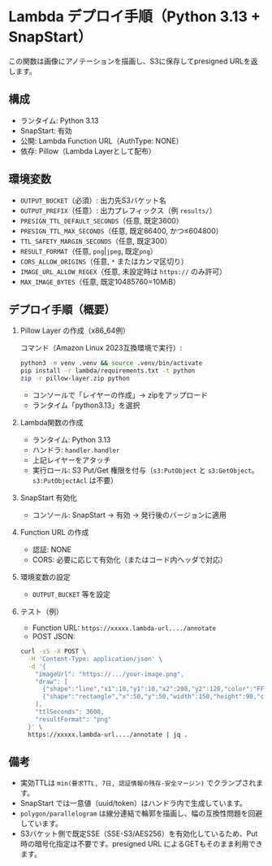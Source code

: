 # Lambda デプロイ手順（Python 3.13 + SnapStart）

この関数は画像にアノテーションを描画し、S3に保存してpresigned URLを返します。

## 構成
- ランタイム: Python 3.13
- SnapStart: 有効
- 公開: Lambda Function URL（AuthType: NONE）
- 依存: Pillow（Lambda Layerとして配布）

## 環境変数
- `OUTPUT_BUCKET`（必須）: 出力先S3バケット名
- `OUTPUT_PREFIX`（任意）: 出力プレフィックス（例 `results/`）
- `PRESIGN_TTL_DEFAULT_SECONDS`（任意, 既定3600）
- `PRESIGN_TTL_MAX_SECONDS`（任意, 既定86400, かつ≤604800）
- `TTL_SAFETY_MARGIN_SECONDS`（任意, 既定300）
- `RESULT_FORMAT`（任意, `png`|`jpeg`, 既定`png`）
- `CORS_ALLOW_ORIGINS`（任意, `*` またはカンマ区切り）
- `IMAGE_URL_ALLOW_REGEX`（任意, 未設定時は `https://` のみ許可）
- `MAX_IMAGE_BYTES`（任意, 既定10485760=10MiB）

## デプロイ手順（概要）
1) Pillow Layer の作成（x86_64例）

   コマンド（Amazon Linux 2023互換環境で実行）:
   ```bash
   python3 -m venv .venv && source .venv/bin/activate
   pip install -r lambda/requirements.txt -t python
   zip -r pillow-layer.zip python
   ```
   - コンソールで「レイヤーの作成」→ zipをアップロード
   - ランタイム「python3.13」を選択

2) Lambda関数の作成
   - ランタイム: Python 3.13
   - ハンドラ: `handler.handler`
   - 上記レイヤーをアタッチ
   - 実行ロール: S3 Put/Get 権限を付与（`s3:PutObject` と `s3:GetObject`。`s3:PutObjectAcl` は不要）

3) SnapStart 有効化
   - コンソール: SnapStart → 有効 → 発行後のバージョンに適用

4) Function URL の作成
   - 認証: NONE
   - CORS: 必要に応じて有効化（またはコード内ヘッダで対応）

5) 環境変数の設定
   - `OUTPUT_BUCKET` 等を設定

6) テスト（例）
   - Function URL: `https://xxxxx.lambda-url..../annotate`
   - POST JSON:
   ```bash
   curl -sS -X POST \
     -H 'Content-Type: application/json' \
     -d '{
       "imageUrl": "https://.../your-image.png",
       "draw": [
         {"shape":"line","x1":10,"y1":10,"x2":200,"y2":120,"color":"FF0000","thickness":5},
         {"shape":"rectangle","x":50,"y":50,"width":150,"height":90,"color":"0000FF","thickness":3}
       ],
       "ttlSeconds": 3600,
       "resultFormat": "png"
     }' \
     https://xxxxx.lambda-url..../annotate | jq .
   ```

## 備考
- 実効TTLは `min(要求TTL, 7日, 認証情報の残存-安全マージン)` でクランプされます。
- SnapStart では一意値（uuid/token）はハンドラ内で生成しています。
- `polygon/parallelogram` は線分連結で輪郭を描画し、幅の互換性問題を回避しています。
- S3バケット側で既定SSE（SSE-S3/AES256）を有効化しているため、Put時の暗号化指定は不要です。presigned URL によるGETもそのまま利用できます。
